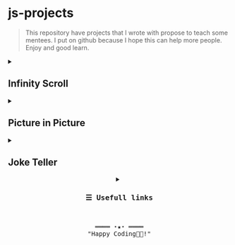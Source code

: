 # js-projects

> This repository have projects that I wrote with propose to teach some mentees. I put on github because I hope this can help more people. Enjoy and good learn.

<details>
    <summary><h2>Infinity Scroll</h3></summary>
    <ul>
        <li>Accese the <a href="https://unsplash.com/documentation">api documentation</a></li>
        <li>Click in <b>Register as developer</b></li>
        <img src="./infinity-scroll/img/register_as_developer.png" />
        <li>When already login, in the sidebar click on <b>Location</b> located in <i>Schema</i> section</li>
        <img src="./infinity-scroll/img/schema_location.png" />
        <li>Here have some importants informations about the lib. If you scroll down, you will see the <b>Authorization</b> section with the URL that we will use on fetch and the explanation about <i>YOUR_ACCESS_KEY</i></li>
        <img src="./infinity-scroll/img/authorization_section.png" />
        <li>To get an access key, click in <b>your apps</b> in the header and in <b>New Application</b></li>
        <img src="./infinity-scroll/img/your_new_app.png" />
        <li>Give your <i>Application Name</i> and some <i>Description</i>. After click on <b>Create application</b></li>
        <img src="./infinity-scroll/img/create_application.png" />
        <li>Now you have some informations about your <i>production application</i>. If you scroll down, you can see your <b>Keys</b>.</li>
        <img src="./infinity-scroll/img/keys.png" />
        <li>Now you can replace your key in the <code>script.js</code> file and see the application working.</li>
        <img src="./infinity-scroll/img/replace_key.png" />
    </ul>
</details>

<details>
    <summary><h2>Picture in Picture</h3></summary>
    <ul>
        <li>When loaded, you need choose what screen you want share. Ps: a youtube video</li>
        <img src="./picture-in-picture/img/choose_screen.png" />
        <li>After that, you will need to go back to application tab. At this point you will see a notice of which screen you are sharing. Click in <b>Start</b> and a window will overlap all your screens with the screen you chose to share, including games.</li>
        <img src="./picture-in-picture/img/shared_screen.png" />
        <li>You can resize and move this screen as much as you like.</b></li>
    </ul>
</details>

<details>
    <summary><h2>Joke Teller</h3></summary>
    <ul>
        <li>Accese the <a href="https://www.voicerss.org/">api documentation</a></li>
        <li>Click in <b>Profile</b> and make a registration</li>
        <img src="./joke-teller/img/registration.png" />
        <li>When already login, you will see that your account is inactive. Click in <b>Active account</b> for receive an email.</li>
        <img src="./joke-teller/img/inactive.png" />
        <li>In your email, search for activation email that API will send to you. Remember to look at the trash. Copy the code, paste in url input and enter.</li>
        <img src="./joke-teller/img/active_account.png" />
        <li>Now your account is active! Copy the <b>API Key</b></li>
        <img src="./joke-teller/img/active.png" />
        <li>Now you can replace your key in the <code>script.js</code> file and see the application working.</li>
        <img src="./joke-teller/img/replace.png" />
    </ul>
</details>

<!-- Details Section-->
<details align="center">
    <summary align="center">
        <h3 align="center"><samp align="center">&#9776; Usefull links</samp></h3>
    </summary>
    <a align="center" href="https://zerotomastery.io/cheatsheets/javascript-cheatsheet-the-advanced-concepts/?utm_source=udemy&utm_medium=coursecontent">
        Advanced JavaScript Cheat Sheet
    </a>
    <a align="center" href="https://gitmoji.dev/">
        Gitmoji Commits
    </a>
    <a align="center" href="https://www.conventionalcommits.org/en/v1.0.0/">
        Conventional Commits
    </a>
    <a align="center" href="https://medium.com/linkapi-solutions/conventional-commits-pattern-3778d1a1e657">
        More about <i>Conventional Commits</i>(PT-br)
    </a>
</details>

<br>

<!-- Footer -->
<samp>
    <p align="center">
        ════ ⋆★⋆ ════
        <br>
        "Happy Coding👨‍💻!"
    </p>
</samp>
